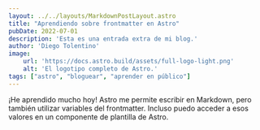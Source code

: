 ```yaml
---
layout: ../../layouts/MarkdownPostLayout.astro
title: "Aprendiendo sobre frontmatter en Astro"
pubDate: 2022-07-01
description: 'Esta es una entrada extra de mi blog.'
author: 'Diego Tolentino'
image:
    url: 'https://docs.astro.build/assets/full-logo-light.png'
    alt: 'El logotipo completo de Astro.'
tags: ["astro", "bloguear", "aprender en público"]
---
```

¡He aprendido mucho hoy! Astro me permite escribir en Markdown, pero también utilizar variables del frontmatter. Incluso puedo acceder a esos valores en un componente de plantilla de Astro.
